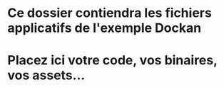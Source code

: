 # Ce dossier contiendra les fichiers applicatifs de l'exemple Dockan
# Placez ici votre code, vos binaires, vos assets...
